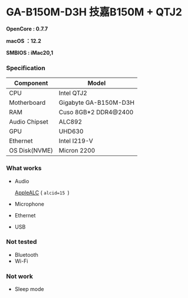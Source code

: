 # GA-B150M-D3H  技嘉B150M + QTJ2

**OpenCore : 0.7.7**

**macOS ：12.2**

**SMBIOS : iMac20,1**

### Specification

| **Component** | **Model**             |
| ------------- | --------------------- |
| CPU           | Intel QTJ2            |
| Motherboard   | Gigabyte GA-B150M-D3H |
| RAM           | Cuso 8GB*2 DDR4@2400  |
| Audio Chipset | ALC892                |
| GPU           | UHD630                |
| Ethernet      | Intel I219-V          |
| OS Disk(NVME) | Micron 2200           |

### What works

- Audio

  [AppleALC](https://github.com/acidanthera/AppleALC) ( `alcid=15 `)

- Microphone

- Ethernet

- USB

### Not tested

- Bluetooth
- Wi-Fi

### Not work

- Sleep mode

